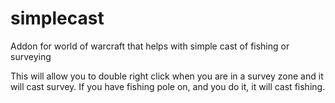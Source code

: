 # simplecast
Addon for world of warcraft that helps with simple cast of fishing or surveying

This will allow you to double right click when you are in a survey zone and it will cast survey.  If you have fishing pole on, and you do it, it will cast fishing.
